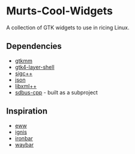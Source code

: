# Murts-Cool-Widgets
A collection of GTK widgets to use in ricing Linux.

## Dependencies

- [gtkmm](https://gtkmm.org/en/)
- [gtk4-layer-shell](https://github.com/wmww/gtk4-layer-shell)
- [sigc++](https://libsigcplusplus.github.io/libsigcplusplus/)
- [json](https://github.com/nlohmann/json)
- [libxml++](https://github.com/libxmlplusplus/libxmlplusplus)
- [sdbus-cpp](https://github.com/Kistler-Group/sdbus-cpp) - built as a subproject

## Inspiration

- [eww](https://github.com/elkowar/eww)
- [ignis](https://github.com/linkfrg/ignis)
- [ironbar](https://github.com/JakeStanger/ironbar)
- [waybar](https://github.com/Alexays/Waybar)
